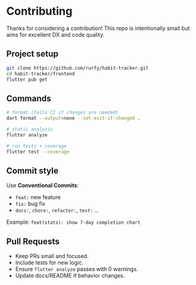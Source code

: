 # Contributing

Thanks for considering a contribution! This repo is intentionally small but aims for excellent DX and code quality.

## Project setup

```bash
git clone https://github.com/rurfy/habit-tracker.git
cd habit-tracker/frontend
flutter pub get
```

## Commands

```bash
# format (fails CI if changes are needed)
dart format --output=none --set-exit-if-changed .

# static analysis
flutter analyze

# run tests + coverage
flutter test --coverage
```

## Commit style

Use **Conventional Commits**:
- `feat:` new feature
- `fix:` bug fix
- `docs:`, `chore:`, `refactor:`, `test:` …

Example: `feat(stats): show 7-day completion chart`

## Pull Requests

- Keep PRs small and focused.
- Include tests for new logic.
- Ensure `flutter analyze` passes with 0 warnings.
- Update docs/README if behavior changes.

